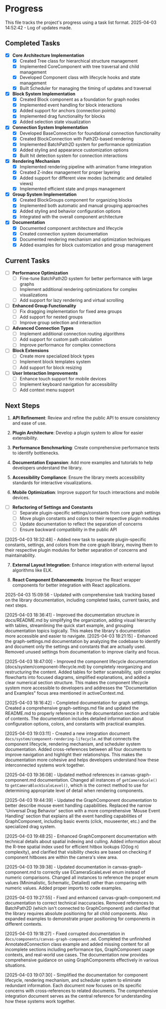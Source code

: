 # Progress

This file tracks the project's progress using a task list format.
2025-04-03 14:52:42 - Log of updates made.

## Completed Tasks

- [x] **Core Architecture Implementation**
  - [x] Created Tree class for hierarchical structure management
  - [x] Implemented CoreComponent with tree traversal and child management
  - [x] Developed Component class with lifecycle hooks and state management
  - [x] Built Scheduler for managing the timing of updates and traversal

- [x] **Block System Implementation**
  - [x] Created Block component as a foundation for graph nodes
  - [x] Implemented event handling for block interactions
  - [x] Added support for anchors (connection points)
  - [x] Implemented drag functionality for blocks
  - [x] Added selection state visualization

- [x] **Connection System Implementation**
  - [x] Developed BaseConnection for foundational connection functionality
  - [x] Created BlockConnection with Path2D-based rendering
  - [x] Implemented BatchPath2D system for performance optimization
  - [x] Added styling and appearance customization options
  - [x] Built hit detection system for connection interactions

- [x] **Rendering Mechanism**
  - [x] Implemented rendering pipeline with animation frame integration
  - [x] Created Z-index management for proper layering
  - [x] Added support for different view modes (schematic and detailed views)
  - [x] Implemented efficient state and props management

- [x] **Group System Implementation**
  - [x] Created BlockGroups component for organizing blocks
  - [x] Implemented both automatic and manual grouping approaches
  - [x] Added styling and behavior configuration options
  - [x] Integrated with the overall component architecture

- [x] **Documentation**
  - [x] Documented component architecture and lifecycle
  - [x] Created connection system documentation
  - [x] Documented rendering mechanism and optimization techniques
  - [x] Added examples for block customization and group management

## Current Tasks

- [ ] **Performance Optimization**
  - [ ] Fine-tune BatchPath2D system for better performance with large graphs
  - [ ] Implement additional rendering optimizations for complex visualizations
  - [ ] Add support for lazy rendering and virtual scrolling

- [ ] **Enhanced Group Functionality**
  - [ ] Fix dragging implementation for fixed area groups
  - [ ] Add support for nested groups
  - [ ] Improve group selection and interaction

- [ ] **Advanced Connection Types**
  - [ ] Implement additional connection routing algorithms
  - [ ] Add support for custom path calculation
  - [ ] Improve performance for complex connections

- [ ] **Block Extensions**
  - [ ] Create more specialized block types
  - [ ] Implement block templates system
  - [ ] Add support for block resizing

- [ ] **User Interaction Improvements**
  - [ ] Enhance touch support for mobile devices
  - [ ] Implement keyboard navigation for accessibility
  - [ ] Add context menu support

## Next Steps

1. **API Refinement**: Review and refine the public API to ensure consistency and ease of use.

2. **Plugin Architecture**: Develop a plugin system to allow for easier extensibility.

3. **Performance Benchmarking**: Create comprehensive performance tests to identify bottlenecks.

4. **Documentation Expansion**: Add more examples and tutorials to help developers understand the library.

5. **Accessibility Compliance**: Ensure the library meets accessibility standards for interactive visualizations.

6. **Mobile Optimization**: Improve support for touch interactions and mobile devices.

- [ ] **Refactoring of Settings and Constants**
  - [ ] Separate plugin-specific settings/constants from core graph settings
  - [ ] Move plugin constants and colors to their respective plugin modules
  - [ ] Update documentation to reflect the separation of concerns
  - [ ] Ensure backward compatibility in the public API

[2025-04-03 18:32:48] - Added new task to separate plugin-specific constants, settings, and colors from the core graph library, moving them to their respective plugin modules for better separation of concerns and maintainability.


7. **External Layout Integration**: Enhance integration with external layout algorithms like ELK.

8. **React Component Enhancements**: Improve the React wrapper components for better integration with React applications.

2025-04-03 15:09:56 - Updated with comprehensive task tracking based on the library documentation, including completed tasks, current tasks, and next steps.


[2025-04-03 18:36:41] - Improved the documentation structure in docs/README.md by simplifying the organization, adding visual hierarchy with tables, streamlining the quick start example, and grouping documentation topics logically. This makes the library's documentation more accessible and easier to navigate.
[2025-04-03 18:21:15] - Enhanced the graph-settings.md documentation by analyzing the codebase to identify and document only the settings and constants that are actually used. Removed unused settings from documentation to improve clarity and focus.


[2025-04-03 18:47:00] - Improved the component lifecycle documentation (docs/system/component-lifecycle.md) by completely reorganizing and restructuring the content. Added tables for better scannability, split complex flowcharts into focused diagrams, simplified explanations, and added a clear numerical section structure. This makes the component lifecycle system more accessible to developers and addresses the "Documentation and Examples" focus area mentioned in activeContext.md.

[2025-04-03 18:16:42] - Completed documentation for graph settings. Created a comprehensive graph-settings.md file and updated the README.md to properly reference it in the documentation section and table of contents. The documentation includes detailed information about configuration options, colors, and constants with practical examples.

[2025-04-03 19:03:11] - Created a new integration document `docs/system/component-rendering-lifecycle.md` that connects the component lifecycle, rendering mechanism, and scheduler system documentation. Added cross-references between all four documents to improve navigation and highlight their relationships. This makes the documentation more cohesive and helps developers understand how these interconnected systems work together.

[2025-04-03 19:36:08] - Updated method references in canvas-graph-component.md documentation. Changed all instances of `getCameraScale()` to `getCameraBlockScaleLevel()`, which is the correct method to use for determining appropriate level of detail when rendering components.

[2025-04-03 19:44:39] - Updated the GraphComponent documentation to better describe mouse event handling capabilities. Replaced the narrow 'Universal Drag Behavior' section with a more comprehensive 'Mouse Event Handling' section that explains all the event handling capabilities of GraphComponent, including basic events (click, mouseenter, etc.) and the specialized drag system.

[2025-04-03 19:48:25] - Enhanced GraphComponent documentation with technical details about spatial indexing and culling. Added information about the R-tree spatial index used for efficient hitbox lookups (O(log n) complexity), and clarified that visibility checks are based on checking if component hitboxes are within the camera's view area.



[2025-04-03 19:39:38] - Updated documentation in canvas-graph-component.md to correctly use ECameraScaleLevel enum instead of numeric comparisons. Changed all instances to reference the proper enum values (Minimalistic, Schematic, Detailed) rather than comparing with numeric values. Added proper imports to code examples.



[2025-04-03 19:27:55] - Fixed and enhanced canvas-graph-component.md documentation to correct technical inaccuracies. Removed references to BatchPath2D (which isn't connected to GraphComponent) and clarified that the library requires absolute positioning for all child components. Also expanded examples to demonstrate proper positioning for components in different contexts.


[2025-04-03 19:18:27] - Fixed corrupted documentation in `docs/components/canvas-graph-component.md`. Completed the unfinished AnnotatedConnection class example and added missing content for all incomplete sections including performance tips, GraphComponent usage contexts, and real-world use cases. The documentation now provides comprehensive guidance on using GraphComponents effectively in various situations.


[2025-04-03 19:07:30] - Simplified the documentation for component lifecycle, rendering mechanism, and scheduler system to eliminate redundant information. Each document now focuses on its specific concerns with cross-references to related documents. The comprehensive integration document serves as the central reference for understanding how these systems work together.